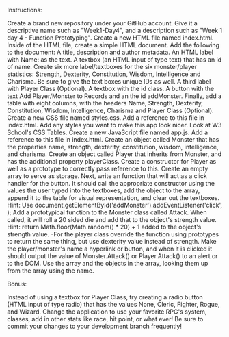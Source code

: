 Instructions:

Create a brand new repository under your GitHub account. Give it a descriptive name such as "Week1-Day4", and a description such as "Week 1 day 4 - Function Prototyping".
Create a new HTML file named index.html.
Inside of the HTML file, create a simple HTML document. Add the following to the document:
A title, description and author metadata.
An HTML label with Name: as the text.
A textbox (an HTML input of type text) that has an id of name.
Create six more label/textboxes for the six monster/player statistics: Strength, Dexterity, Constitution, Wisdom, Intelligence and Charisma. Be sure to give the text boxes unique IDs as well.
A third label with Player Class (Optional).
A textbox with the id class.
A button with the text Add Player/Monster to Records and an the id addMonster.
Finally, add a table with eight columns, with the headers Name, Strength, Dexterity, Constitution, Wisdom, Intelligence, Charisma and Player Class (Optional).
Create a new CSS file named styles.css.
Add a reference to this file in index.html.
Add any styles you want to make this app look nicer. Look at W3 School's CSS Tables.
Create a new JavaScript file named app.js.
Add a reference to this file in index.html.
Create an object called Monster that has the properties name, strength, dexterity, constitution, wisdom, intelligence, and charisma.
Create an object called Player that inherits from Monster, and has the additional property playerClass.
Create a constructor for Player as well as a prototype to correctly pass reference to this.
Create an empty array to serve as storage.
Next, write an function that will act as a click handler for the button. It should call the appropriate constructor using the values the user typed into the textboxes, add the object to the array, append it to the table for visual representation, and clear out the textboxes. Hint: Use document.getElementById('addMonster').addEventListener('click', <functionNameGoesHere>);
Add a prototypical function to the Monster class called Attack. When called, it will roll a 20 sided die and add that to the object's strength value. Hint: return Math.floor(Math.random() * 20) + 1 added to the object's strength value. -For the player class override the function using prototypes to return the same thing, but use dexterity value instead of strength.
Make the player/monster's name a hyperlink or button, and when it is clicked it should output the value of Monster.Attack() or Player.Attack() to an alert or to the DOM. Use the array and the objects in the array, looking them up from the array using the name.

Bonus:

Instead of using a textbox for Player Class, try creating a radio button (HTML input of type radio) that has the values None, Cleric, Fighter, Rogue, and Wizard.
Change the application to use your favorite RPG's system, classes, add in other stats like race, hit point, or what ever!
Be sure to commit your changes to your development branch frequently!
